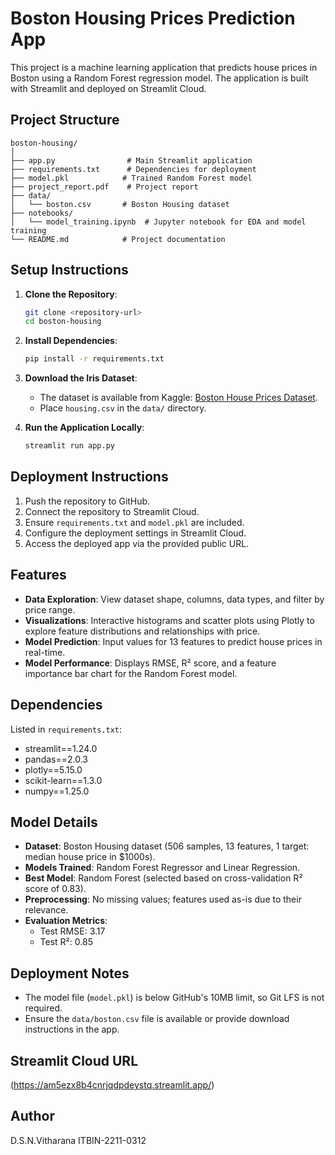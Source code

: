# Boston Housing Prices Prediction App

This project is a machine learning application that predicts house prices in Boston using a Random Forest regression model. The application is built with Streamlit and deployed on Streamlit Cloud.

## Project Structure 

```
boston-housing/
│
├── app.py                # Main Streamlit application
├── requirements.txt      # Dependencies for deployment
├── model.pkl            # Trained Random Forest model
├── project_report.pdf    # Project report
├── data/
│   └── boston.csv       # Boston Housing dataset
├── notebooks/
│   └── model_training.ipynb  # Jupyter notebook for EDA and model training
└── README.md            # Project documentation
```

   
## Setup Instructions
1. **Clone the Repository**:
   ```bash
   git clone <repository-url>
   cd boston-housing

2. **Install Dependencies**:
   ```bash
   pip install -r requirements.txt
   ```

3. **Download the Iris Dataset**:
   - The dataset is available from Kaggle: [Boston House Prices Dataset](https://www.kaggle.com/datasets/vikrishnan/boston-house-prices).
   - Place `housing.csv` in the `data/` directory.

4. **Run the Application Locally**:
   ```bash
   streamlit run app.py
   ```

## Deployment Instructions
1. Push the repository to GitHub.
2. Connect the repository to Streamlit Cloud.
3. Ensure `requirements.txt` and `model.pkl` are included.
4. Configure the deployment settings in Streamlit Cloud.
5. Access the deployed app via the provided public URL.

## Features
- **Data Exploration**: View dataset shape, columns, data types, and filter by price range.
- **Visualizations**: Interactive histograms and scatter plots using Plotly to explore feature distributions and relationships with price.
- **Model Prediction**: Input values for 13 features to predict house prices in real-time.
- **Model Performance**: Displays RMSE, R² score, and a feature importance bar chart for the Random Forest model.

## Dependencies
Listed in `requirements.txt`:
- streamlit==1.24.0
- pandas==2.0.3
- plotly==5.15.0
- scikit-learn==1.3.0
- numpy==1.25.0

## Model Details
- **Dataset**: Boston Housing dataset (506 samples, 13 features, 1 target: median house price in $1000s).
- **Models Trained**: Random Forest Regressor and Linear Regression.
- **Best Model**: Random Forest (selected based on cross-validation R² score of 0.83).
- **Preprocessing**: No missing values; features used as-is due to their relevance.
- **Evaluation Metrics**:
  - Test RMSE: 3.17
  - Test R²: 0.85


## Deployment Notes
- The model file (`model.pkl`) is below GitHub's 10MB limit, so Git LFS is not required.
- Ensure the `data/boston.csv` file is available or provide download instructions in the app.

## Streamlit Cloud URL
(https://am5ezx8b4cnrjqdpdeystq.streamlit.app/)

## Author
D.S.N.Vitharana
ITBIN-2211-0312

